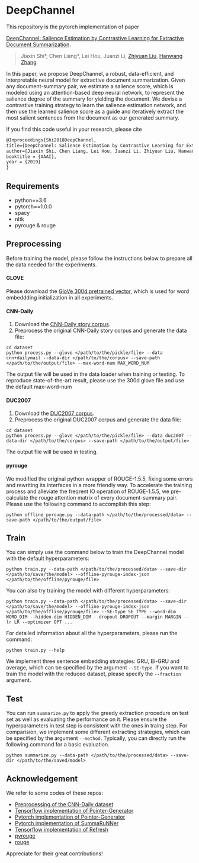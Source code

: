 # DeepChannel
This repository is the pytorch implementation of paper

[DeepChannel: Salience Estimation by Contrastive Learning for Extractive Document Summarization](https://arxiv.org/abs/1811.02394).
> Jiaxin Shi*, Chen Liang*, Lei Hou, Juanzi Li, [Zhiyuan Liu](http://nlp.csai.tsinghua.edu.cn/~lzy/index.html), [Hanwang Zhang](http://www.ntu.edu.sg/home/hanwangzhang/#aboutme).

In this paper, we propose DeepChannel, a robust, data-efficient, and interpretable neural model for extractive document summarization. Given any document-summary pair, we estimate a salience score, which is modeled using an attention-based deep neural network, to represent the salience degree of the summary for yielding the document. We devise a contrastive training strategy to learn the salience estimation network, and then use the learned salience score as a guide and iteratively extract the most salient sentences from the document as our generated summary.

If you find this code useful in your research, please cite
``` tex
@Inproceedings{Shi2018DeepChannel,
title={DeepChannel: Salience Estimation by Contrastive Learning for Extractive Document Summarization},
author={Jiaxin Shi, Chen Liang, Lei Hou, Juanzi Li, Zhiyuan Liu, Hanwang Zhang},
booktitle = {AAAI},
year = {2019}
}
```

## Requirements
- python==3.6
- pytorch==1.0.0
- spacy
- nltk
- pyrouge & rouge

## Preprocessing

Before training the model, please follow the instructions below to prepare all the data needed for the experiments.

#### GLOVE
Please download the [GloVe 300d pretrained vector](http://nlp.stanford.edu/data/glove.840B.300d.zip), which is used for word embeddding initialization in all experiments.


#### CNN-Daily
1. Download the [CNN-Daily story corpus](https://cs.nyu.edu/~kcho/DMQA/).
2. Preprocess the original CNN-Daily story corpus and generate the data file:
``` shell
cd dataset
python process.py --glove </path/to/the/pickle/file> --data cnn+dailymail --data-dir </path/to/the/corpus> --save-path </path/to/the/output/file> --max-word-num MAX_WORD_NUM
```
The output file will be used in the data loader when training or testing. To reproduce state-of-the-art result, please use the 300d glove file and use the default max-word-num

#### DUC2007
1. Download the [DUC2007 corpus](https://duc.nist.gov/duc2007/tasks.html).
2. Preprocess the original DUC2007 corpus and generate the data file:
``` shell
cd dataset
python process.py --glove </path/to/the/pickle/file> --data duc2007 --data-dir </path/to/the/corpus> --save-path </path/to/the/output/file> 
```
The output file will be used in testing.

#### pyrouge
We modified the original python wrapper of ROUGE-1.5.5, fixing some errors and rewriting its interfaces in a more friendly way. To accelerate the training process and alleviate the freqrent IO operation of ROUGE-1.5.5, we pre-calculate the rouge attention matrix of every document-summary pair. Please use the following command to accomplish this step:
``` shell
python offline_pyrouge.py --data-path </path/to/the/processed/data> --save-path </path/to/the/output/file> 
```

## Train
You can simply use the command below to train the DeepChannel model with the default hyperparameters:
```shell
python train.py --data-path </path/to/the/processed/data> --save-dir </path/to/save/the/model> --offline-pyrouge-index-json </path/to/the/offline/pyrouge/file>
```

You can also try training the model with different hyperparameters:
```shell
python train.py --data-path </path/to/the/processed/data> --save-dir </path/to/save/the/model> --offline-pyrouge-index-json </path/to/the/offline/pyrouge/file> --SE-type SE_TYPE --word-dim WORD_DIM --hidden-dim HIDDEN_DIM --dropout DROPOUT --margin MARGIN --lr LR --optimizer OPT ...
```

For detailed information about all the hyperparameters, please run the command:
```shell
python train.py --help
```

We implement three sentence embedding strategies: GRU, Bi-GRU and average, which can be specified by the argument `--SE-type`. If you want to train the model with the reduced dataset, please specify the `--fraction` argument.

## Test
You can run `summarize.py` to apply the greedy extraction procedure on test set as well as evaluating the performance on it. Please ensure the hyperparameters in test step is consistent with the ones in traing step. For comparision, we implement some different extracting strategies, which can be specified by the argument `--method`. Typically, you can directly run the following command for a basic evaluation.
``` shell
python summarize.py --data-path </path/to/the/processed/data> --save-dir </path/to/the/saved/model> 
```

## Acknowledgement
We refer to some codes of these repos:

- [Preprocessing of the CNN-Daily dataset](https://github.com/abisee/cnn-dailymail)
- [Tensorflow implementation of Pointer-Generator](https://github.com/abisee/pointer-generator)
- [Pytorch implementation of Pointer-Generator](https://github.com/atulkum/pointer_summarizer)
- [Pytorch implementation of SummaRuNNer](https://github.com/hpzhao/SummaRuNNer)
- [Tensorflow implementation of Refresh](https://github.com/EdinburghNLP/Refresh)
- [pyrouge](https://github.com/bheinzerling/pyrouge)
- [rouge](https://github.com/pltrdy/rouge)

Appreciate for their great contributions!